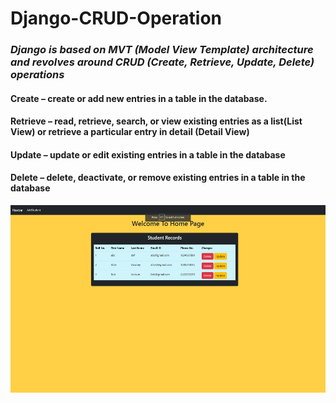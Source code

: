# Django-CRUD-Operation
###  _Django is based on MVT (Model View Template) architecture and revolves around CRUD (Create, Retrieve, Update, Delete) operations_
####  Create – create or add new entries in a table in the database. 
####  Retrieve – read, retrieve, search, or view existing entries as a list(List View) or retrieve a particular entry in detail (Detail View) 
####  Update – update or edit existing entries in a table in the database 
####  Delete – delete, deactivate, or remove existing entries in a table in the database
<img src="https://github.com/Amrut-17/Django-CRUD-Operation/blob/main/Web%20SS/Screenshot%20(32).png" alt="SS" width="600" height="300"/>

